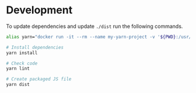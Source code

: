 # Development

To update dependencies and update `./dist` run the following commands.



```bash
alias yarn="docker run -it --rm --name my-yarn-project -v '${PWD}:/usr/src/app:Z' -w /usr/src/app node:24-slim yarn"

# Install dependencies
yarn install

# Check code
yarn lint

# Create packaged JS file
yarn dist
```
